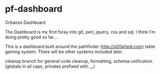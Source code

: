 pf-dashboard
============

Orbanos Dashboard

The Dashboard is my first foray into git, perl, jquery, css and sql.  I think I'm doing pretty good so far....

This is a dashboard built around the pathfinder (http://d20pfsrd.com) table gaming system.  There will be other systems included later.

cleanup branch for general code cleanup, formatting, schema-unification (globals in all caps, privates prefixed with __)

